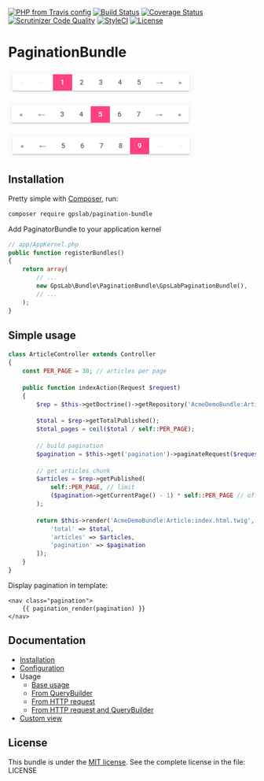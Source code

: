 [![PHP from Travis config](https://img.shields.io/travis/php-v/gpslab/pagination-bundle.svg?maxAge=3600)](https://packagist.org/packages/)
[![Build Status](https://img.shields.io/travis/gpslab/pagination-bundle.svg?maxAge=3600)](https://travis-ci.org/gpslab/pagination-bundle)
[![Coverage Status](https://img.shields.io/coveralls/gpslab/pagination-bundle.svg?maxAge=3600)](https://coveralls.io/github/gpslab/pagination-bundle?branch=master)
[![Scrutinizer Code Quality](https://img.shields.io/scrutinizer/g/gpslab/pagination-bundle.svg?maxAge=3600)](https://scrutinizer-ci.com/g/gpslab/pagination-bundle/?branch=master)
[![StyleCI](https://styleci.io/repos/86694387/shield?branch=master)](https://styleci.io/repos/86694387)
[![License](https://img.shields.io/packagist/l/gpslab/pagination-bundle.svg?maxAge=3600)](https://github.com/gpslab/pagination-bundle)

# PaginationBundle

![Pagination page 1](docs/pagination_page_1.png)

![Pagination page 4](docs/pagination_page_5.png)

![Pagination page 9](docs/pagination_page_9.png)

## Installation

Pretty simple with [Composer](http://packagist.org), run:

```sh
composer require gpslab/pagination-bundle
```

Add PaginatorBundle to your application kernel

```php
// app/AppKernel.php
public function registerBundles()
{
    return array(
        // ...
        new GpsLab\Bundle\PaginationBundle\GpsLabPaginationBundle(),
        // ...
    );
}
```

## Simple usage

```php
class ArticleController extends Controller
{
    const PER_PAGE = 30; // articles per page

    public function indexAction(Request $request)
    {
        $rep = $this->getDoctrine()->getRepository('AcmeDemoBundle:Article');

        $total = $rep->getTotalPublished();
        $total_pages = ceil($total / self::PER_PAGE);

        // build pagination
        $pagination = $this->get('pagination')->paginateRequest($request, $total_pages);

        // get articles chunk
        $articles = $rep->getPublished(
            self::PER_PAGE, // limit
            ($pagination->getCurrentPage() - 1) * self::PER_PAGE // offset
        );

        return $this->render('AcmeDemoBundle:Article:index.html.twig', [
            'total' => $total,
            'articles' => $articles,
            'pagination' => $pagination
        ]);
    }
}
```

Display pagination in template:

```twig
<nav class="pagination">
    {{ pagination_render(pagination) }}
</nav>
```


## Documentation

 * [Installation](docs/installation.md)
 * [Configuration](docs/configuration.md)
 * Usage
    * [Base usage](docs/usage/base.md)
    * [From QueryBuilder](docs/usage/query.md)
    * [From HTTP request](docs/usage/request.md)
    * [From HTTP request and QueryBuilder](docs/usage/request_query.md)
 * [Custom view](docs/custom_view.md)

## License

This bundle is under the [MIT license](http://opensource.org/licenses/MIT). See the complete license in the file: LICENSE
